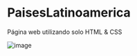 # PaisesLatinoamerica
Página web utilizando solo HTML &amp; CSS

![image](https://github.com/softhamck/PaisesLatinoamerica/assets/103977411/55fca852-f4b6-41b5-8593-7c5d2ac1fb8d)

